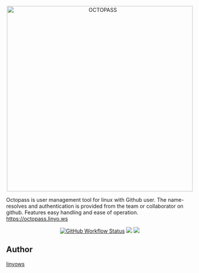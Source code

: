 <p align="center">
  <a href="https://octopass.linyo.ws">
    <img alt="OCTOPASS" src="https://github.com/linyows/octopass/blob/main/misc/octopass-logo-plain-2021.svg?raw=true" width="500">
  </a>
</p>

Octopass is user management tool for linux with Github user. 
The name-resolves and authentication is provided from the team or collaborator on github.
Features easy handling and ease of operation. https://octopass.linyo.ws


<p align="center">
  <a href="https://github.com/linyows/octopass/actions/workflows/build.yml" title="Build"><img alt="GitHub Workflow Status" src="https://img.shields.io/github/actions/workflow/status/linyows/octopass/test.yml?branch=main&style=for-the-badge"></a>
  <a href="https://github.com/linyows/octopass/releases" title="GitHub release"><img src="http://img.shields.io/github/release/linyows/octopass.svg?style=for-the-badge"></a>
  <a href="https://github.com/linyows/octopass/blob/main/LICENSE" title="MIT License"><img src="https://img.shields.io/badge/license-GPLv3-blue.svg?style=for-the-badge"></a>
</p>

Author
------

[linyows](https://github.com/linyows)
